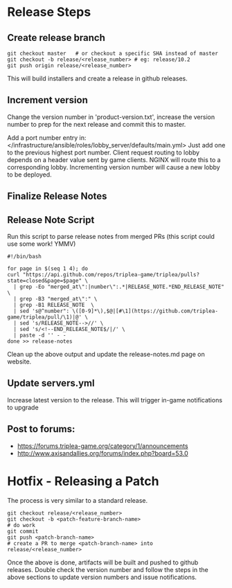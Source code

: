 # Release Steps

## Create release branch

```
git checkout master   # or checkout a specific SHA instead of master
git checkout -b release/<release_number> # eg: release/10.2
git push origin release/<release_number>
```

This will build installers and create a release in github releases.

## Increment version

Change the version number in 'product-version.txt', increase the version number
to prep for the next release and commit this to master.

Add a port number entry in: </infrastructure/ansible/roles/lobby_server/defaults/main.yml>
Just add one to the previous highest port number.
Client request routing to lobby depends on a header value sent by game clients.
NGINX will route this to a corresponding lobby.
Incrementing version number will cause a new lobby to be deployed.


## Finalize Release Notes

## Release Note Script

Run this script to parse release notes from merged PRs (this script could use some work! YMMV)

```
#!/bin/bash

for page in $(seq 1 4); do
curl "https://api.github.com/repos/triplea-game/triplea/pulls?state=closed&page=$page" \
  | grep -Eo "merged_at\":|number\":.*|RELEASE_NOTE.*END_RELEASE_NOTE" \
  | grep -B3 "merged_at\":" \
  | grep -B1 RELEASE_NOTE  \
  | sed 's@^number": \([0-9]*\),$@|[#\1](https://github.com/triplea-game/triplea/pull/\1)|@' \
  | sed 's/RELEASE_NOTE-->//' \
  | sed 's/<!--END_RELEASE_NOTE$/|/' \
  | paste -d '' - -
done >> release-notes
```

Clean up the above output and update the release-notes.md page on website.

## Update servers.yml

Increase latest version to the release. This will trigger in-game
notifications to upgrade

## Post to forums:

  - https://forums.triplea-game.org/category/1/announcements
  - http://www.axisandallies.org/forums/index.php?board=53.0

# Hotfix - Releasing a Patch

The process is very similar to a standard release.

```
git checkout release/<release_number>
git checkout -b <patch-feature-branch-name>
# do work
git commit
git push <patch-branch-name>
# create a PR to merge <patch-branch-name> into release/<release_number>
```

Once the above is done, artifacts will be built and pushed to github releases.
Double check the version number and follow the steps in the above sections
to update version numbers and issue notifications.

